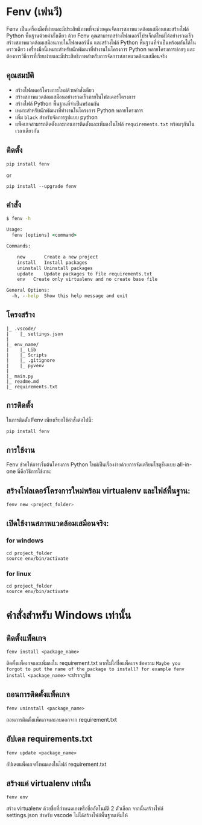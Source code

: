 # Fenv (เฟนวี)

Fenv เป็นเครื่องมือที่ง่ายและมีประสิทธิภาพที่จะช่วยคุณจัดการสภาพแวดล้อมเสมือนและสร้างไฟล์ Python พื้นฐานด้วยคำสั่งเดียว ด้วย Fenv คุณสามารถสร้างโฟลเดอร์โปรเจ็กต์ใหม่ได้อย่างรวดเร็ว สร้างสภาพแวดล้อมเสมือนภายในโฟลเดอร์นั้น และสร้างไฟล์ Python พื้นฐานที่จำเป็นพร้อมกันได้ในคราวเดียว เครื่องมือนี้เหมาะสำหรับนักพัฒนาที่ทำงานในโครงการ Python หลายโครงการบ่อยๆ และต้องการวิธีการที่เรียบง่ายและมีประสิทธิภาพสำหรับการจัดการสภาพแวดล้อมเสมือนจริง

## คุณสมบัติ

- สร้างโฟลเดอร์โครงการใหม่ด้วยคำสั่งเดียว
- สร้างสภาพแวดล้อมเสมือนอย่างรวดเร็วภายในโฟลเดอร์โครงการ
- สร้างไฟล์ Python พื้นฐานที่จำเป็นพร้อมกัน
- เหมาะสำหรับนักพัฒนาที่ทำงานในโครงการ Python หลายโครงการ
- เพิ่ม `black` สำหรับจัดการรูปแบบ python
- แพ็คเกจสามารถติดตั้งและถอนการติดตั้งและเพิ่มลงในไฟล์ `requirements.txt` พร้อมๆกันในเวลาเดียวกัน

## ติดตั้ง

```
pip install fenv
```

or

```
pip install --upgrade fenv
```

## คำสั่ง

```cmd
$ fenv -h

Usage:
  fenv [options] <command>

Commands:

    new       Create a new project
    install   Install packages
    uninstall Uninstall packages
    update    Update packages to file requirements.txt
    env   Create only virtualenv and no create base file

General Options:
  -h, --help  Show this help message and exit

```

## โครงสร้าง

    |_ .vscode/
    |    |_ settings.json
    |
    |_ env_name/
    |    |_ Lib
    |    |_ Scripts
    |    |_ .gitignore
    |    |_ pyvenv
    |
    |_ main.py
    |_ readme.md
    |_ requirements.txt

## การติดตั้ง

ในการติดตั้ง Fenv เพียงเรียกใช้คำสั่งต่อไปนี้:

```sh
pip install fenv
```

## การใช้งาน

Fenv ช่วยให้การเริ่มต้นโครงการ Python ใหม่เป็นเรื่องง่ายด้วยการจัดเตรียมโซลูชันแบบ all-in-one นี่คือวิธีการใช้งาน:

## สร้างโฟลเดอร์โครงการใหม่พร้อม virtualenv และไฟล์พื้นฐาน:

```sh
fenv new <project_folder>
```

## เปิดใช้งานสภาพแวดล้อมเสมือนจริง:

### for windows

```
cd project_folder
source env/bin/activate
```

### for linux

```
cd project_folder
source env/bin/activate
```

# คำสั่งสำหรับ Windows เท่านั้น

## ติดตั้งแพ็คเกจ

```
fenv install <package_name>
```

ติดตั้งแพ็คเกจและเพิ่มลงใน requirement.txt หากไม่ใส่ชื่อแพ็คเกจ ข้อความ `Maybe you forgot to put the name of the package to install? for example fenv install <package_name>` จะปรากฏขึ้น

## ถอนการติดตั้งแพ็คเกจ

```
fenv uninstall <package_name>
```

ถอนการติดตั้งแพ็คเกจและลบออกจาก requirement.txt

## อัปเดต requirements.txt

```
fenv update <package_name>
```

อัปเดตแพ็คเกจทั้งหมดลงในไฟล์ requirement.txt

## สร้างแค่ virtualenv เท่านั้น

```
fenv env
```

สร้าง virtualenv ด้วยชื่อที่กำหนดเองหรือชื่ออัตโนมัติ 2 ตัวเลือก จากนั้นสร้างไฟล์ settings.json สำหรับ vscode ไม่ได้สร้างไฟล์พื้นฐานเพิ่มให้
